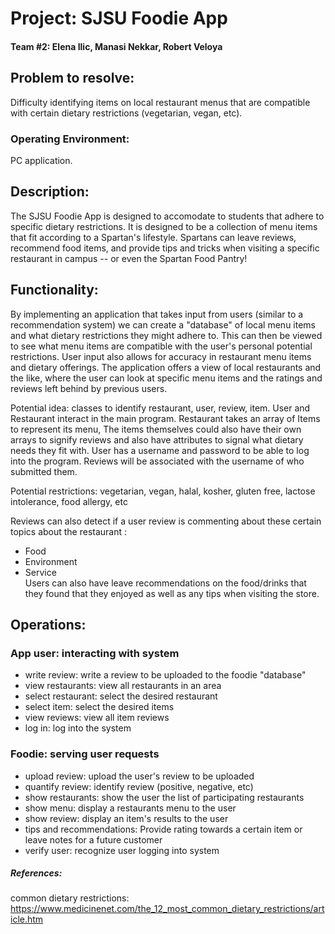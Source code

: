 # Project: SJSU Foodie App
#### Team #2: Elena Ilic, Manasi Nekkar, Robert Veloya

## Problem to resolve: 
Difficulty identifying items on local restaurant menus that are compatible with certain dietary restrictions (vegetarian, vegan, etc). 

### Operating Environment:
PC application.

## Description:
The SJSU Foodie App is designed to accomodate to students that adhere to specific dietary restrictions. It is designed to be a collection of menu items that fit according to a Spartan's lifestyle. Spartans can leave reviews, recommend food items, and provide tips and tricks when visiting a specific restaurant in campus -- or even the Spartan Food Pantry!

## Functionality: 
By implementing an application that takes input from users (similar to a recommendation system) we can create a "database" of local menu items and what dietary restrictions they might adhere to. This can then be viewed to see what menu items are compatible with the user's personal potential restrictions. User input also allows for accuracy in restaurant menu items and dietary offerings. The application offers a view of local restaurants and the like, where the user can look at specific menu items and the ratings and reviews left behind by previous users. <br />

Potential idea: classes to identify restaurant, user, review, item. User and Restaurant interact in the main program. Restaurant takes an array of Items to represent its menu, The items themselves could also have their own arrays to signify reviews and also have attributes to signal what dietary needs they fit with. User has a username and password to be able to log into the program. Reviews will be associated with the username of who submitted them. <br />

Potential restrictions: vegetarian, vegan, halal, kosher, gluten free, lactose intolerance, food allergy, etc

Reviews can also detect if a user review is commenting about these certain topics about the restaurant : <br />
 - Food <br />
 - Environment <br />
 - Service <br />
Users can also have leave recommendations on the food/drinks that they found that they enjoyed as well as any tips when visiting the store.



## Operations:
### App user: interacting with system <br />
- write review: write a review to be uploaded to the foodie "database" <br />
- view restaurants: view all restaurants in an area <br />
- select restaurant: select the desired restaurant <br />
- select item: select the desired items <br />
- view reviews: view all item reviews <br />
- log in: log into the system <br />

### Foodie: serving user requests <br />
- upload review: upload the user's review to be uploaded <br />
- quantify review: identify review (positive, negative, etc) <br />
- show restaurants: show the user the list of participating restaurants <br />
- show menu: display a restaurants menu to the user <br />
- show review: display an item's results to the user <br />
- tips and recommendations: Provide rating towards a certain item or leave notes for a future customer <br />
- verify user: recognize user logging into system <br />
##### References:
common dietary restrictions: https://www.medicinenet.com/the_12_most_common_dietary_restrictions/article.htm
